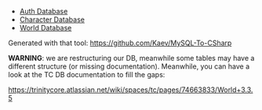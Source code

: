 * [Auth Database](Auth-Database)
* [Character Database](Character-Database)
* [World Database](World-Database)

Generated with that tool: https://github.com/Kaev/MySQL-To-CSharp

**WARNING**: we are restructuring our DB, meanwhile some tables may have a different structure (or missing documentation). Meanwhile, you can have a look at the TC DB documentation to fill the gaps:

https://trinitycore.atlassian.net/wiki/spaces/tc/pages/74663833/World+3.3.5